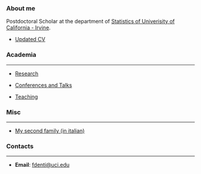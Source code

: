 ### About me
Postdoctoral Scholar at the department of [Statistics of Univerisity of California - Irvine](https://www.stat.uci.edu/). 

* [Updated CV](/pdf/CV_DENTI_aug20.pdf)


### Academia
---
* [Research](/Research)

* [Conferences and Talks](/ConferencesAndTalks)

* [Teaching](/Teaching)

### Misc
---
* [My second family (in italian)](http://www.compagniameteor.it/)

### Contacts
---
* **Email**: fdenti@uci.edu

